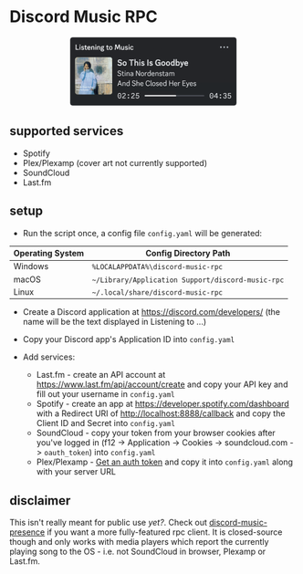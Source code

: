 # Discord Music RPC

<p align="center">
  <img alt="preview" src="./assets/preview.webp" height=120>
</p>

## supported services

- Spotify
- Plex/Plexamp (cover art not currently supported)
- SoundCloud
- Last.fm

## setup

- Run the script once, a config file `config.yaml` will be generated:

| **Operating System** | **Config Directory Path**                         |
| -------------------- | ------------------------------------------------- |
| Windows              | `%LOCALAPPDATA%\discord-music-rpc`                |
| macOS                | `~/Library/Application Support/discord-music-rpc` |
| Linux                | `~/.local/share/discord-music-rpc`                |

- Create a Discord application at <https://discord.com/developers/> (the name will be the text displayed in Listening to ...)
- Copy your Discord app's Application ID into `config.yaml`

- Add services:
  - Last.fm - create an API account at <https://www.last.fm/api/account/create> and copy your API key and fill out your username in `config.yaml`
  - Spotify - create an app at <https://developer.spotify.com/dashboard> with a Redirect URI of <http://localhost:8888/callback> and copy the Client ID and Secret into `config.yaml`
  - SoundCloud - copy your token from your browser cookies after you've logged in (f12 -> Application -> Cookies -> soundcloud.com -> `oauth_token`) into `config.yaml`
  - Plex/Plexamp - [Get an auth token](https://support.plex.tv/articles/204059436-finding-an-authentication-token-x-plex-token/) and copy it into `config.yaml` along with your server URL

## disclaimer

This isn't really meant for public use _yet?_. Check out [discord-music-presence](https://github.com/ungive/discord-music-presence) if you want a more fully-featured rpc client. It is closed-source though and only works with media players which report the currently playing song to the OS - i.e. not SoundCloud in browser, Plexamp or Last.fm.
